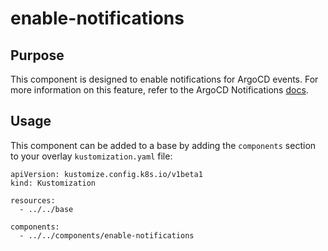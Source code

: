 # enable-notifications

## Purpose
This component is designed to enable notifications for ArgoCD events.  For more information on this feature, refer to the ArgoCD Notifications [docs](https://argocd-notifications.readthedocs.io/en/stable/).

## Usage

This component can be added to a base by adding the `components` section to your overlay `kustomization.yaml` file:

```
apiVersion: kustomize.config.k8s.io/v1beta1
kind: Kustomization

resources:
  - ../../base

components:
  - ../../components/enable-notifications
```
